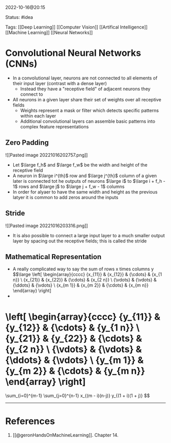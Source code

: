 2022-10-16@20:15

Status: #idea

Tags: [[Deep Learning]] [[Computer Vision]] [[Artifical Intelligence]] [[Machine Learning]] [[Neural Networks]]

# Convolutional Neural Networks (CNNs)
* In a convolutional layer, neurons are not connected to all elements of their input layer (contrast with a dense layer)
	* Instead they have a "receptive field" of adjacent neurons they connect to
* All neurons in a given layer share their set of weights over all receptive fields
	* Weights represent a mask or filter which detects specific patterns within each layer
	* Additional convolutional layers can assemble basic patterns into complex feature representations

## Zero Padding
![[Pasted image 20221016202757.png]]
* Let $\large f_h$ and $\large f_w$ be the width and height of the receptive field
* A neuron in $\large i^{th}$ row and $\large j^{th}$ column of a given later is connected tot he outputs of neurons $\large i$ to $\large i + f_h - 1$ rows and $\large j$ to $\large j + f_w - 1$ columns
* In order for alyaer to have the same width and height as the previous latyer it is common to add zeros around the inputs

## Stride
![[Pasted image 20221016203316.png]]
* It is also possible to connect a large input layer to a much smaller output layer by spacing out the receptive fields; this is called the stride

## Mathematical Representation
* A really complicated way to say the sum of rows x times columns y
$$\large
\left[
\begin{array}{cccc}
	{x_{11}} & {x_{12}} & {\cdots} & {x_{1 n}} \\
	{x_{21}} & {x_{22}} & {\cdots} & {x_{2 n}} \\
	{\vdots} & {\vdots} & {\ddots} & {\vdots} \\
	{x_{m 1}} & {x_{m 2}} & {\cdots} & {x_{m n}}
\end{array}
\right]
*
\left[
\begin{array}{cccc}
	{y_{11}} & {y_{12}} & {\cdots} & {y_{1 n}} \\
	{y_{21}} & {y_{22}} & {\cdots} & {y_{2 n}} \\
	{\vdots} & {\vdots} & {\ddots} & {\vdots} \\
	{y_{m 1}} & {y_{m 2}} & {\cdots} & {y_{m n}}
\end{array}
\right]
=
\sum_{i=0}^{m-1} \sum_{j=0}^{n-1} x_{(m - i)(n-j)} y_{(1 + i)(1 + j)}
$$


---
# References
1. [[@geronHandsOnMachineLearning]]. Chapter 14.